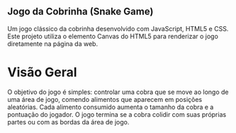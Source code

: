 ## Jogo da Cobrinha (Snake Game)
Um jogo clássico da cobrinha desenvolvido com JavaScript, HTML5 e CSS. Este projeto utiliza o elemento Canvas do HTML5 para renderizar o jogo diretamente na página da web.

# Visão Geral
O objetivo do jogo é simples: controlar uma cobra que se move ao longo de uma área de jogo, comendo alimentos que aparecem em posições aleatórias. Cada alimento consumido aumenta o tamanho da cobra e a pontuação do jogador. O jogo termina se a cobra colidir com suas próprias partes ou com as bordas da área de jogo.
